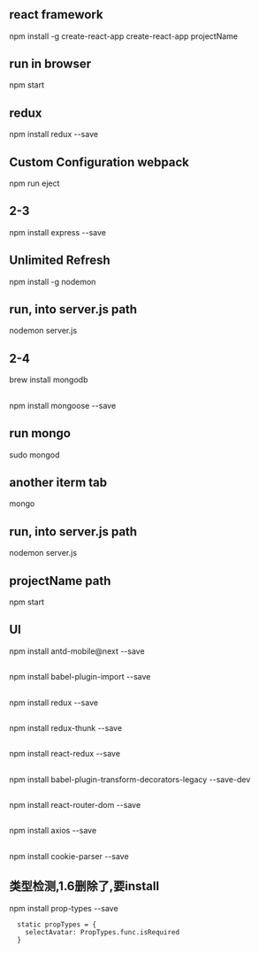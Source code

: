 #

## react framework
npm install -g create-react-app
create-react-app projectName


## run in browser
npm start


## redux
npm install redux --save


## Custom Configuration webpack
npm run eject


## 2-3
npm install express --save


## Unlimited Refresh
npm install -g nodemon
## run, into server.js path
nodemon server.js
 

## 2-4
brew install mongodb
## 
npm install mongoose --save
## run mongo
sudo mongod
## another iterm tab
mongo
## run, into server.js path
nodemon server.js
## projectName path
npm start


## UI
npm install antd-mobile@next --save


##
npm install babel-plugin-import --save


## 
npm install redux --save


##
npm install redux-thunk --save


##
npm install react-redux --save


##
npm install babel-plugin-transform-decorators-legacy --save-dev


##
npm install react-router-dom --save


##
npm install axios --save


##
npm install cookie-parser --save


## 类型检测,1.6删除了,要install
npm install prop-types --save
```
  static propTypes = {
    selectAvatar: PropTypes.func.isRequired
  }
```
